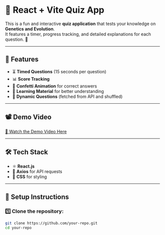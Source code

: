 
# 🚀 React + Vite Quiz App

This is a fun and interactive **quiz application** that tests your knowledge on **Genetics and Evolution**.  
It features a timer, progress tracking, and detailed explanations for each question. 🎉

---

## 📌 **Features**
- ⏳ **Timed Questions** (15 seconds per question)  
- 📊 **Score Tracking**  
- 🎊 **Confetti Animation** for correct answers  
- 📖 **Learning Material** for better understanding  
- 🔄 **Dynamic Questions** (fetched from API and shuffled)  

---

## 📽️ **Demo Video**
[🎥 Watch the Demo Video Here](https://drive.google.com/file/d/1VxK--Drq635gFbhntLnJtTZl8obayF1Y/view?usp=sharing)  

---

## 🛠️ **Tech Stack**
- ⚛️ **React.js**  
- 🔗 **Axios** for API requests  
- 🎨 **CSS** for styling  

---

## 📂 **Setup Instructions**
### 1️⃣ Clone the repository:
```bash
git clone https://github.com/your-repo.git
cd your-repo
